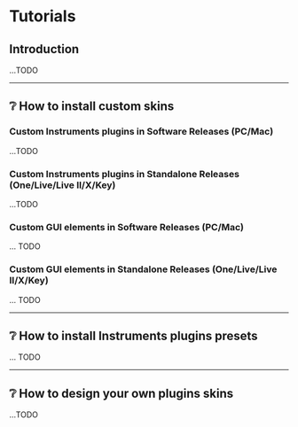 # Tutorials

## Introduction

...TODO

---

## :grey_question: How to install custom skins

### Custom Instruments plugins in Software Releases (PC/Mac)

...TODO

### Custom Instruments plugins in Standalone Releases (One/Live/Live II/X/Key)

...TODO

### Custom GUI elements in Software Releases (PC/Mac)

... TODO

### Custom GUI elements in Standalone Releases (One/Live/Live II/X/Key)

... TODO

---

## :grey_question: How to install Instruments plugins presets

... TODO

---

## :grey_question: How to design your own plugins skins

...TODO

